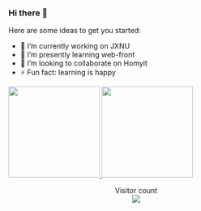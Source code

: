 ### Hi there 👋

Here are some ideas to get you started:

- 🔭 I’m currently working on JXNU
- 🌱 I’m presently learning web-front
- 👯 I’m looking to collaborate on Homyit
- ⚡ Fun fact: learning is happy

<a href="https://github.com/Indomite">
  <img height="180em" src="https://github-readme-stats.vercel.app/api?username=Indomite" />
  <img height="180em" src="https://github-readme-stats.vercel.app/api/top-langs/?username=Indomite&layout=compact" />
</a>

<p align="center"> 
  Visitor count<br>
  <img src="https://profile-counter.glitch.me/Indomite/count.svg" />
</p>
